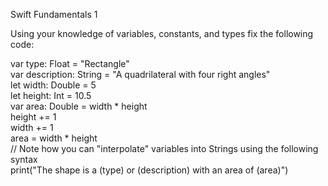 Swift Fundamentals 1  

Using your knowledge of variables, constants, and types fix the following code:  

var type: Float = "Rectangle"  
var description: String = "A quadrilateral with four right angles"  
let width: Double = 5  
let height: Int = 10.5  
var area: Double = width * height  
height += 1  
width += 1  
area = width * height  
// Note how you can "interpolate" variables into Strings using the following syntax  
print("The shape is a \(type) or \(description) with an area of \(area)")  
